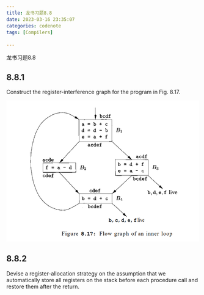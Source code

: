 ```yaml
---
title: 龙书习题8.8
date: 2023-03-16 23:35:07
categories: codenote
tags: [Compilers]

---
```


龙书习题8.8

<!--more-->

## 8.8.1

 Construct the register-interference graph for the program in Fig. 8.17. 

![image-20230328205407852](Charpter8.8.assets/1.png)

## 8.8.2

Devise a register-allocation strategy on the assumption that we automatically store all registers on the stack before each procedure call and restore them after the return.